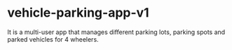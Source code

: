 # vehicle-parking-app-v1
It is a multi-user app that manages different parking lots, parking spots and parked vehicles for 4 wheelers.
